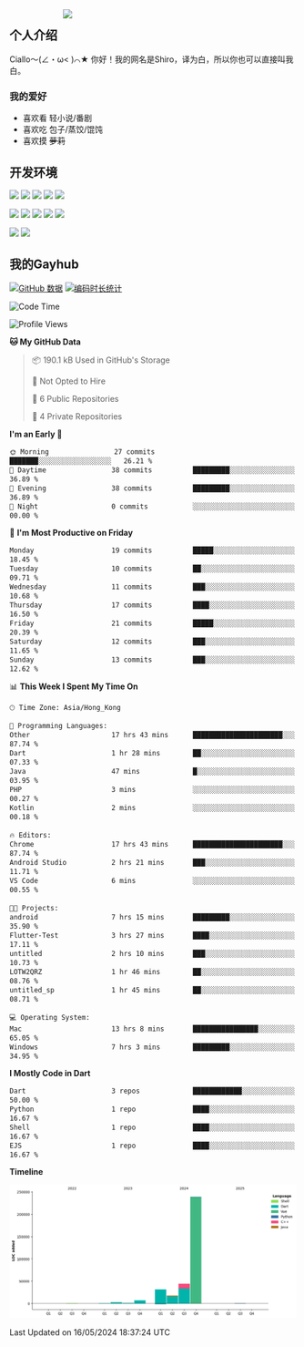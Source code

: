 <img align='right' src='https://img2.moeblog.vip/images/eCva.png' width='410px'>

## 个人介绍
Ciallo～(∠・ω< )⌒★ 你好！我的网名是Shiro，译为白，所以你也可以直接叫我白。

### 我的爱好

* 喜欢看 轻小说/番剧
* 喜欢吃 包子/蒸饺/馄饨
* 喜欢摸 ~~萝莉~~

## 开发环境
[![](https://img.shields.io/badge/Windows-11-blue?style=flat-square&logo=windows&logoColor=white)](https://www.microsoft.com/windows/get-windows-11)
[![](https://img.shields.io/badge/Macos-Sonoma-black?style=flat-square&logo=apple&logoColor=white)](https://www.apple.com/hk/en/macos/sonoma/)
[![](https://img.shields.io/badge/Debian-12-d0024d?style=flat-square&logo=debian&logoColor=white)](https://www.debian.org/)
[![](https://img.shields.io/badge/AlmaLinux-9-0f4266?style=flat-square&logo=almalinux&logoColor=white)](https://almalinux.org/)
[![](https://img.shields.io/badge/Windows%20Server-2012-blue?style=flat-square&logo=windows&logoColor=white)](https://www.microsoft.com/windows-server)

[![](https://img.shields.io/badge/Vivobook-PRO_16-f45a00?style=flat-square&logo=RepublicofGamers&logoColor=white)](https://www.asus.com.cn/laptops/for-creators/vivobook/vivobook-pro-16-oled-k6602/)
[![](https://img.shields.io/badge/Mac_Studio-M1_Max-black?style=flat-square&logo=apple&logoColor=white)](https://www.apple.com/hk/en/mac-studio/)
[![](https://img.shields.io/badge/Mi-MIX4-f45a00?style=flat-square&logo=xiaomi&logoColor=white)](https://www.mi.com/)
[![](https://img.shields.io/badge/SONY-WF1000XM4-f3c74a?style=flat-square)](https://www.sony.com.hk/zh/headphones/products/wf-1000xm4)
[![](https://img.shields.io/badge/Yubikey-5_NFC-9bc930?style=flat-square&logo=yubico&logoColor=9bc930)](https://www.yubico.com/hk/product/yubikey-5-nfc/)

[![](https://img.shields.io/badge/IDE-Visual_Studio_Code-blue?style=flat-square&logo=visual-studio-code&logoColor=white)](https://code.visualstudio.com/)
[![](https://img.shields.io/badge/IDE-JetBrains-black?style=flat-square&logo=jetbrains&logoColor=white)](https://code.visualstudio.com/)
## 我的Gayhub
[![GitHub 数据](https://github-readme-stats.vercel.app/api?username=verymoe)]()
[![编码时长统计](https://github-readme-stats.vercel.app/api/wakatime?username=shiro)]()

<!--START_SECTION:waka-->
![Code Time](http://img.shields.io/badge/Code%20Time-608%20hrs%2046%20mins-blue)

![Profile Views](http://img.shields.io/badge/Profile%20Views-0-blue)

**🐱 My GitHub Data** 

> 📦 190.1 kB Used in GitHub's Storage 
 > 
> 🚫 Not Opted to Hire
 > 
> 📜 6 Public Repositories 
 > 
> 🔑 4 Private Repositories 
 > 
**I'm an Early 🐤** 

```text
🌞 Morning                27 commits          ███████░░░░░░░░░░░░░░░░░░   26.21 % 
🌆 Daytime                38 commits          █████████░░░░░░░░░░░░░░░░   36.89 % 
🌃 Evening                38 commits          █████████░░░░░░░░░░░░░░░░   36.89 % 
🌙 Night                  0 commits           ░░░░░░░░░░░░░░░░░░░░░░░░░   00.00 % 
```
📅 **I'm Most Productive on Friday** 

```text
Monday                   19 commits          █████░░░░░░░░░░░░░░░░░░░░   18.45 % 
Tuesday                  10 commits          ██░░░░░░░░░░░░░░░░░░░░░░░   09.71 % 
Wednesday                11 commits          ███░░░░░░░░░░░░░░░░░░░░░░   10.68 % 
Thursday                 17 commits          ████░░░░░░░░░░░░░░░░░░░░░   16.50 % 
Friday                   21 commits          █████░░░░░░░░░░░░░░░░░░░░   20.39 % 
Saturday                 12 commits          ███░░░░░░░░░░░░░░░░░░░░░░   11.65 % 
Sunday                   13 commits          ███░░░░░░░░░░░░░░░░░░░░░░   12.62 % 
```


📊 **This Week I Spent My Time On** 

```text
🕑︎ Time Zone: Asia/Hong_Kong

💬 Programming Languages: 
Other                    17 hrs 43 mins      ██████████████████████░░░   87.74 % 
Dart                     1 hr 28 mins        ██░░░░░░░░░░░░░░░░░░░░░░░   07.33 % 
Java                     47 mins             █░░░░░░░░░░░░░░░░░░░░░░░░   03.95 % 
PHP                      3 mins              ░░░░░░░░░░░░░░░░░░░░░░░░░   00.27 % 
Kotlin                   2 mins              ░░░░░░░░░░░░░░░░░░░░░░░░░   00.18 % 

🔥 Editors: 
Chrome                   17 hrs 43 mins      ██████████████████████░░░   87.74 % 
Android Studio           2 hrs 21 mins       ███░░░░░░░░░░░░░░░░░░░░░░   11.71 % 
VS Code                  6 mins              ░░░░░░░░░░░░░░░░░░░░░░░░░   00.55 % 

🐱‍💻 Projects: 
android                  7 hrs 15 mins       █████████░░░░░░░░░░░░░░░░   35.90 % 
Flutter-Test             3 hrs 27 mins       ████░░░░░░░░░░░░░░░░░░░░░   17.11 % 
untitled                 2 hrs 10 mins       ███░░░░░░░░░░░░░░░░░░░░░░   10.73 % 
LOTW2QRZ                 1 hr 46 mins        ██░░░░░░░░░░░░░░░░░░░░░░░   08.76 % 
untitled_sp              1 hr 45 mins        ██░░░░░░░░░░░░░░░░░░░░░░░   08.71 % 

💻 Operating System: 
Mac                      13 hrs 8 mins       ████████████████░░░░░░░░░   65.05 % 
Windows                  7 hrs 3 mins        █████████░░░░░░░░░░░░░░░░   34.95 % 
```

**I Mostly Code in Dart** 

```text
Dart                     3 repos             ████████████░░░░░░░░░░░░░   50.00 % 
Python                   1 repo              ████░░░░░░░░░░░░░░░░░░░░░   16.67 % 
Shell                    1 repo              ████░░░░░░░░░░░░░░░░░░░░░   16.67 % 
EJS                      1 repo              ████░░░░░░░░░░░░░░░░░░░░░   16.67 % 
```



**Timeline**

![Lines of Code chart](https://raw.githubusercontent.com/verymoe/verymoe/main/assets/bar_graph.png)


 Last Updated on 16/05/2024 18:37:24 UTC
<!--END_SECTION:waka-->
